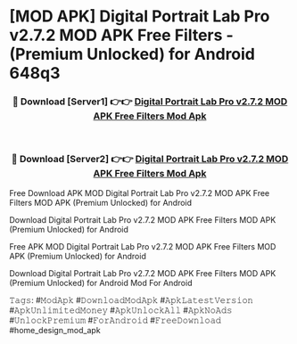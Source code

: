 # [MOD APK] Digital Portrait Lab Pro v2.7.2 MOD APK Free Filters - (Premium Unlocked) for Android 648q3



<div align="center">
<h3>🔴 Download [Server1] 👉👉 <a href="https://momento.my/?title=Digital_Portrait_Lab_Pro_v2.7.2_MOD_APK_Free_Filters">Digital Portrait Lab Pro v2.7.2 MOD APK Free Filters Mod Apk</a></h3><br>

<h3>🔴 Download [Server2] 👉👉 <a href="https://momento.my/?title=Digital_Portrait_Lab_Pro_v2.7.2_MOD_APK_Free_Filters">Digital Portrait Lab Pro v2.7.2 MOD APK Free Filters Mod Apk</a></h3>
</div>



Free Download APK MOD Digital Portrait Lab Pro v2.7.2 MOD APK Free Filters MOD APK (Premium Unlocked) for Android

Download Digital Portrait Lab Pro v2.7.2 MOD APK Free Filters MOD APK (Premium Unlocked) for Android

Free APK MOD Digital Portrait Lab Pro v2.7.2 MOD APK Free Filters MOD APK (Premium Unlocked) for Android

Download Digital Portrait Lab Pro v2.7.2 MOD APK Free Filters MOD APK (Premium Unlocked) for Android Mod For Android

𝚃𝚊𝚐𝚜: #𝙼𝚘𝚍𝙰𝚙𝚔 #𝙳𝚘𝚠𝚗𝚕𝚘𝚊𝚍𝙼𝚘𝚍𝙰𝚙𝚔 #𝙰𝚙𝚔𝙻𝚊𝚝𝚎𝚜𝚝𝚅𝚎𝚛𝚜𝚒𝚘𝚗 #𝙰𝚙𝚔𝚄𝚗𝚕𝚒𝚖𝚒𝚝𝚎𝚍𝙼𝚘𝚗𝚎𝚢 #𝙰𝚙𝚔𝚄𝚗𝚕𝚘𝚌𝚔𝙰𝚕𝚕 #𝙰𝚙𝚔𝙽𝚘𝙰𝚍𝚜 #𝚄𝚗𝚕𝚘𝚌𝚔𝙿𝚛𝚎𝚖𝚒𝚞𝚖 #𝙵𝚘𝚛𝙰𝚗𝚍𝚛𝚘𝚒𝚍 #𝙵𝚛𝚎𝚎𝙳𝚘𝚠𝚗𝚕𝚘𝚊𝚍 #home_design_mod_apk

